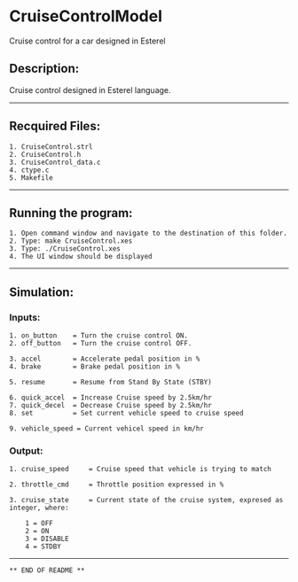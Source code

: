# CruiseControlModel
Cruise control for a car designed in Esterel

## Description:

Cruise control designed in Esterel language.

------------------------------

## Recquired Files:

	1. CruiseControl.strl
	2. CruiseControl.h
	3. CruiseControl_data.c
	4. ctype.c
	5. Makefile
	
------------------------------
	
## Running the program:

	1. Open command window and navigate to the destination of this folder.
	2. Type: make CruiseControl.xes
	3. Type: ./CruiseControl.xes
	4. The UI window should be displayed
	
-------------------------------
	
## Simulation:

###	Inputs:
	1. on_button 	= Turn the cruise control ON.  
	2. off_button	= Turn the cruise control OFF.
	
	3. accel 		= Accelerate pedal position in %
	4. brake 		= Brake pedal position in %
	
	5. resume		= Resume from Stand By State (STBY)
	
	6. quick_accel	= Increase Cruise speed by 2.5km/hr
	7. quick_decel  = Decrease Cruise speed by 2.5km/hr
	8. set			= Set current vehicle speed to cruise speed
	
	9. vehicle_speed = Current vehicel speed in km/hr
	
###	Output:
	1. cruise_speed 	= Cruise speed that vehicle is trying to match

	2. throttle_cmd 	= Throttle position expressed in % 
	
	3. cruise_state 	= Current state of the cruise system, expresed as integer, where:
	
		1 = OFF
		2 = ON
		3 = DISABLE
		4 = STDBY
		
----------------------------------	
		
	** END OF README **
